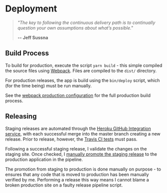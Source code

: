 # Deployment

> *"The key to following the continuous delivery path is to continually question your own assumptions about what’s possible."*
>
> **-- Jeff Sussna**

## Build Process

To build for production, execute the script `yarn build` - this simple compiled the source files using [Webpack](https://webpack.js.org/).  Files are compiled to the `dist/` directory.

For production releases, the app is build using the `bin/deploy` script, which (for the time being) must be run manually.

See the [webpack production configuration](../build/webpack.prod.conf.js) for the full production build process.

## Releasing

Staging releases are automated through the [Heroku GitHub Integration service](https://devcenter.heroku.com/articles/github-integration), with each successful merge into the master branch creating a new release. Prior to release, however, the [Travis CI tests](https://travis-ci.org/nielse63/312-Development) must pass.

Following a successful staging release, I validate the changes on the staging site. Once checked, I [manually promote the staging release](https://devcenter.heroku.com/articles/pipelines#promoting) to the production application in the pipeline.

The promotion from staging to production is done manually on purpose - to ensures that any code that is moved to production has been manually verified by me. Performing a release this way means I cannot blame a broken production site on a faulty release pipeline script.
